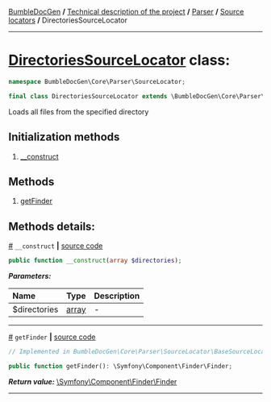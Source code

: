 [BumbleDocGen](../../../README.md) **/**
[Technical description of the project](../../readme.md) **/**
[Parser](../readme.md) **/**
[Source locators](../sourceLocator.md) **/**
DirectoriesSourceLocator

---


# [DirectoriesSourceLocator](https://github.com/bumble-tech/bumble-doc-gen/blob/master/src/Core/Parser/SourceLocator/DirectoriesSourceLocator.php#L10) class:

```php
namespace BumbleDocGen\Core\Parser\SourceLocator;

final class DirectoriesSourceLocator extends \BumbleDocGen\Core\Parser\SourceLocator\BaseSourceLocator implements \BumbleDocGen\Core\Parser\SourceLocator\SourceLocatorInterface
```
Loads all files from the specified directory

## Initialization methods

1. [__construct](#m-construct) 
## Methods

1. [getFinder](#mgetfinder) 

## Methods details:

<a name="m-construct" href="#m-construct">#</a> `__construct`  **|** [source code](https://github.com/bumble-tech/bumble-doc-gen/blob/master/src/Core/Parser/SourceLocator/DirectoriesSourceLocator.php#L12)
```php
public function __construct(array $directories);
```

***Parameters:***

| Name | Type | Description |
|:-|:-|:-|
$directories | [array](https://www.php.net/manual/en/language.types.array.php) | - |

---

<a name="mgetfinder" href="#mgetfinder">#</a> `getFinder`  **|** [source code](https://github.com/bumble-tech/bumble-doc-gen/blob/master/src/Core/Parser/SourceLocator/BaseSourceLocator.php#L19)
```php
// Implemented in BumbleDocGen\Core\Parser\SourceLocator\BaseSourceLocator

public function getFinder(): \Symfony\Component\Finder\Finder;
```

***Return value:*** [\Symfony\Component\Finder\Finder](https://github.com/symfony/finder/blob/master/Finder.php)

---
